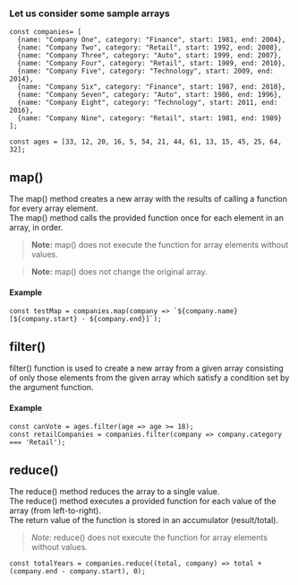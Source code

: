 ### Let us consider some sample arrays 
```
const companies= [
  {name: "Company One", category: "Finance", start: 1981, end: 2004},
  {name: "Company Two", category: "Retail", start: 1992, end: 2008},
  {name: "Company Three", category: "Auto", start: 1999, end: 2007},
  {name: "Company Four", category: "Retail", start: 1989, end: 2010},
  {name: "Company Five", category: "Technology", start: 2009, end: 2014},
  {name: "Company Six", category: "Finance", start: 1987, end: 2010},
  {name: "Company Seven", category: "Auto", start: 1986, end: 1996},
  {name: "Company Eight", category: "Technology", start: 2011, end: 2016},
  {name: "Company Nine", category: "Retail", start: 1981, end: 1989}
];

const ages = [33, 12, 20, 16, 5, 54, 21, 44, 61, 13, 15, 45, 25, 64, 32];
```
## map()
The map() method creates a new array with the results of calling a function for every array element.  
The map() method calls the provided function once for each element in an array, in order.

> **Note:** map() does not execute the function for array elements without values.

> **Note:** map() does not change the original array.
#### Example
```
const testMap = companies.map(company => `${company.name} [${company.start} - ${company.end}]`);
```
## filter()
filter() function is used to create a new array from a given array consisting of only those elements from the 
given array which satisfy a condition set by the argument function.
#### Example
```
const canVote = ages.filter(age => age >= 18);
const retailCompanies = companies.filter(company => company.category === 'Retail');
```
## reduce()
The reduce() method reduces the array to a single value.  
The reduce() method executes a provided function for each value of the array (from left-to-right).  
The return value of the function is stored in an accumulator (result/total).  
> *Note:* reduce() does not execute the function for array elements without values.
```
const totalYears = companies.reduce((total, company) => total + (company.end - company.start), 0);
```
